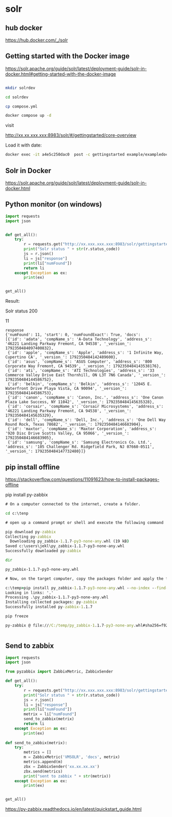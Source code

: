 # solr

## hub docker

https://hub.docker.com/_/solr

## Getting started with the Docker image

https://solr.apache.org/guide/solr/latest/deployment-guide/solr-in-docker.html#getting-started-with-the-docker-image

```bash

mkdir solrdev

cd solrdev

cp compose.yml

docker compose up -d


```

visit

http://xx.xx.xxx.xxx:8983/solr/#/gettingstarted/core-overview

Load it with date:


```bash
docker exec -it a4e5c250dac0  post -c gettingstarted example/exampledocs/manufacturers.xml
```

## Solr in Docker

https://solr.apache.org/guide/solr/latest/deployment-guide/solr-in-docker.html

## Python monitor (on windows)

```py
import requests
import json


def get_all():
    try:
        r = requests.get("http://xx.xxx.xxx.xxx:8983/solr/gettingstarted/select?q=*:*")
        print("Solr status " + str(r.status_code))
        js = r.json()
        li = js["response"]
        print(li["numFound"])
        return li
    except Exception as ex:
        print(ex)


get_all()

```
Result:

Solr status 200

11

```log
response
{'numFound': 11, 'start': 0, 'numFoundExact': True, 'docs': 
[{'id': 'adata', 'compName_s': 'A-Data Technology', 'address_s': '46221 Landing Parkway Fremont, CA 94538', '_version_': 1792350484097400832},
 {'id': 'apple', 'compName_s': 'Apple', 'address_s': '1 Infinite Way, Cupertino CA', '_version_': 1792350484142489600}, 
 {'id': 'asus', 'compName_s': 'ASUS Computer', 'address_s': '800 Corporate Way Fremont, CA 94539', '_version_': 1792350484143538176},
 {'id': 'ati', 'compName_s': 'ATI Technologies', 'address_s': '33 Commerce Valley Drive East Thornhill, ON L3T 7N6 Canada', '_version_': 1792350484144586752}, 
 {'id': 'belkin', 'compName_s': 'Belkin', 'address_s': '12045 E. Waterfront Drive Playa Vista, CA 90094', '_version_': 1792350484144586753}, 
 {'id': 'canon', 'compName_s': 'Canon, Inc.', 'address_s': 'One Canon Plaza Lake Success, NY 11042', '_version_': 1792350484145635328}, 
 {'id': 'corsair', 'compName_s': 'Corsair Microsystems', 'address_s': '46221 Landing Parkway Fremont, CA 94538', '_version_': 1792350484145635329},
 {'id': 'dell', 'compName_s': 'Dell, Inc.', 'address_s': 'One Dell Way Round Rock, Texas 78682', '_version_': 1792350484146683904},
 {'id': 'maxtor', 'compName_s': 'Maxtor Corporation', 'address_s': '920 Disc Drive Scotts Valley, CA 95066', '_version_': 1792350484146683905},
 {'id': 'samsung', 'compName_s': 'Samsung Electronics Co. Ltd.', 'address_s': '105 Challenger Rd. Ridgefield Park, NJ 07660-0511', '_version_': 1792350484147732480}]}

```


## pip install offline

https://stackoverflow.com/questions/11091623/how-to-install-packages-offline

pip install py-zabbix

```cmd
# On a computer connected to the internet, create a folder.

cd c:\tenp

# open up a command prompt or shell and execute the following command

pip download py-zabbix
Collecting py-zabbix
  Downloading py_zabbix-1.1.7-py3-none-any.whl (19 kB)
Saved c:\users\jekl\py_zabbix-1.1.7-py3-none-any.whl
Successfully downloaded py-zabbix

dir

py_zabbix-1.1.7-py3-none-any.whl

# Now, on the target computer, copy the packages folder and apply the following command

c:\temp>pip install py_zabbix-1.1.7-py3-none-any.whl --no-index --find-links '.'
Looking in links: '.'
Processing .\py_zabbix-1.1.7-py3-none-any.whl
Installing collected packages: py-zabbix
Successfully installed py-zabbix-1.1.7

pip freeze

py-zabbix @ file:///C:/temp/py_zabbix-1.1.7-py3-none-any.whl#sha256=f921abc88298c56f5aab9054815122ca959f8612df88fdc3a240ad2d95e4c282



```

## Send to zabbix

```py
import requests
import json

from pyzabbix import ZabbixMetric, ZabbixSender

def get_all():
    try:
        r = requests.get("http://xx.xxx.xxx.xxx:8983/solr/gettingstarted/select?q=*:*")
        print("Solr status " + str(r.status_code))
        js = r.json()
        li = js["response"]
        print(li["numFound"])
        metrix = li["numFound"]
        send_to_zabbix(metrix)
        return li
    except Exception as ex:
        print(ex)
    
def send_to_zabbix(metrix):
    try:
        metrics = []
        m = ZabbixMetric('VMSOLR', 'docs', metrix)
        metrics.append(m)
        zbx = ZabbixSender('xx.xx.xx.xx')
        zbx.send(metrics)
        print("sent to zabbix " + str(metrix))
    except Exception as ex:
        print(ex)


get_all()

```


https://py-zabbix.readthedocs.io/en/latest/quickstart_guide.html









